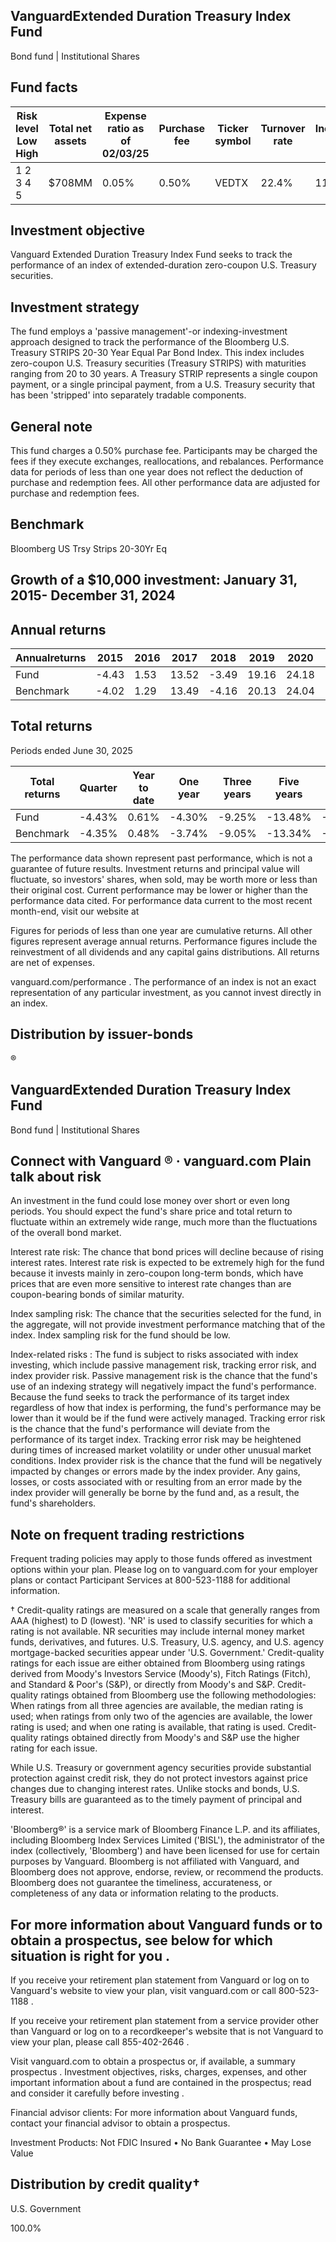 ## VanguardExtended Duration Treasury Index Fund

Bond fund | Institutional Shares

## Fund facts

| Risk level Low High   | Total net assets   | Expense ratio as of 02/03/25   | Purchase fee   | Ticker symbol   | Turnover rate   | Inception date   |   Fund number |
|-----------------------|--------------------|--------------------------------|----------------|-----------------|-----------------|------------------|---------------|
| 1 2 3 4 5             | $708MM             | 0.05%                          | 0.50%          | VEDTX           | 22.4%           | 11/28/07         |          1275 |

## Investment objective

Vanguard Extended Duration Treasury Index Fund seeks to track the performance of an index of extended-duration zero-coupon U.S. Treasury securities.

## Investment strategy

The fund employs a 'passive management'-or indexing-investment approach designed to track the performance of the Bloomberg U.S. Treasury STRIPS 20-30 Year Equal Par Bond Index. This index includes zero-coupon U.S. Treasury securities (Treasury STRIPS) with maturities ranging from 20 to 30 years. A Treasury STRIP represents a single coupon payment, or a single principal payment, from a U.S. Treasury security that has been 'stripped' into separately tradable components.

## General note

This fund charges a 0.50% purchase fee. Participants may be charged the fees if they execute exchanges, reallocations, and rebalances. Performance data for periods of less than one year does not reflect the deduction of purchase and redemption fees. All other performance data are adjusted for purchase and redemption fees.

## Benchmark

Bloomberg US Trsy Strips 20-30Yr Eq

## Growth of a $10,000 investment:  January 31, 2015-  December 31, 2024

<!-- image -->

## Annual returns

<!-- image -->

| Annualreturns   |   2015 |   2016 |   2017 |   2018 |   2019 |   2020 |   2021 |   2022 |   2023 |   2024 |
|-----------------|--------|--------|--------|--------|--------|--------|--------|--------|--------|--------|
| Fund            |  -4.43 |   1.53 |  13.52 |  -3.49 |  19.16 |  24.18 |  -6.53 | -39.37 |   2.09 | -13.31 |
| Benchmark       |  -4.02 |   1.29 |  13.49 |  -4.16 |  20.13 |  24.04 |  -6.05 | -39.14 |   1.09 | -12.97 |

## Total returns

Periods ended June 30, 2025

| Total returns   | Quarter   | Year to date   | One year   | Three years   | Five years   | Ten years   |
|-----------------|-----------|----------------|------------|---------------|--------------|-------------|
| Fund            | -4.43%    | 0.61%          | -4.30%     | -9.25%        | -13.48%      | -1.31%      |
| Benchmark       | -4.35%    | 0.48%          | -3.74%     | -9.05%        | -13.34%      | -1.28%      |

The performance data shown represent past performance, which is not a guarantee of future results. Investment returns and principal value will fluctuate, so investors' shares, when sold, may be worth more or less than their original cost. Current performance may be lower or higher than the performance data cited. For performance data current to the most recent month-end, visit our website at

Figures for periods of less than one year are cumulative returns. All other figures represent average annual returns. Performance figures include the reinvestment of all dividends and any capital gains distributions. All returns are net of expenses.

vanguard.com/performance  . The performance of an index is not an exact representation of any particular investment, as you cannot invest directly in an index.

## Distribution by issuer-bonds

<!-- image -->

®

<!-- image -->

## VanguardExtended Duration Treasury Index Fund

Bond fund | Institutional Shares

## Connect with Vanguard   ® ·    vanguard.com Plain talk about risk

An investment in the fund could lose money over short or even long periods. You should expect the fund's share price and total return to fluctuate within an extremely wide range, much more than the fluctuations of the overall bond market.

Interest rate risk: The chance that bond prices will decline because of rising interest rates. Interest rate risk is expected to be extremely high for the fund because it invests mainly in zero-coupon long-term bonds, which have prices that are even more sensitive to interest rate changes than are coupon-bearing bonds of similar maturity.

Index sampling risk: The chance that the securities selected for the fund, in the aggregate, will not provide investment performance matching that of the index. Index sampling risk for the fund should be low.

Index-related risks : The fund is subject to risks associated with index investing, which include passive management risk, tracking error risk, and index provider risk. Passive management risk is the chance that the fund's use of an indexing strategy will negatively impact the fund's performance. Because the fund seeks to track the performance of its target index regardless of how that index is performing, the fund's performance may be lower than it would be if the fund were actively managed. Tracking error risk is the chance that the fund's performance will deviate from the performance of its target index. Tracking error risk may be heightened during times of increased market volatility or under other unusual market conditions. Index provider risk is the chance that the fund will be negatively impacted by changes or errors made by the index provider. Any gains, losses, or costs associated with or resulting from an error made by the index provider will generally be borne by the fund and, as a result, the fund's shareholders.

## Note on frequent trading restrictions

Frequent trading policies may apply to those funds offered as investment options within your plan. Please log on to   vanguard.com for your employer plans or contact Participant Services at 800-523-1188 for additional information.

† Credit-quality ratings are measured on a scale that generally ranges from AAA (highest) to D (lowest). 'NR' is used to classify securities for which a rating is not available. NR securities may include internal money market funds, derivatives, and futures. U.S. Treasury, U.S. agency, and U.S. agency mortgage-backed securities appear under 'U.S. Government.' Credit-quality ratings for each issue are either obtained from Bloomberg using ratings derived from Moody's Investors Service (Moody's), Fitch Ratings (Fitch), and Standard &amp; Poor's (S&amp;P), or directly from Moody's and S&amp;P. Credit-quality ratings obtained from Bloomberg use the following methodologies: When ratings from all three agencies are available, the median rating is used; when ratings from only two of the agencies are available, the lower rating is used; and when one rating is available, that rating is used. Credit-quality ratings obtained directly from Moody's and S&amp;P use the higher rating for each issue.

While U.S. Treasury or government agency securities provide substantial protection against credit risk, they do not protect investors against price changes due to changing interest rates. Unlike stocks and bonds, U.S. Treasury bills are guaranteed as to the timely payment of principal and interest.

'Bloomberg®' is a service mark of Bloomberg Finance L.P. and its affiliates, including Bloomberg Index Services Limited ('BISL'), the administrator of the index (collectively, 'Bloomberg') and have been licensed for use for certain purposes by Vanguard. Bloomberg is not affiliated with Vanguard, and Bloomberg does not approve, endorse, review, or recommend the products. Bloomberg does not guarantee the timeliness, accurateness, or completeness of any data or information relating to the products.

## For more information about Vanguard funds or to obtain a prospectus, see below for which situation is right for you .

If you receive your retirement plan statement from Vanguard or log on to Vanguard's website to view your plan, visit vanguard.com or call 800-523-1188 .

If you receive your retirement plan statement from a service provider other than Vanguard or log on to a recordkeeper's website that is not Vanguard to view your plan, please call 855-402-2646 .

Visit vanguard.com to obtain a prospectus or, if available, a summary prospectus . Investment objectives, risks, charges, expenses, and other important information about a fund are contained in the prospectus; read and consider it carefully before investing .

Financial advisor clients: For more information about Vanguard funds, contact your financial advisor to obtain a prospectus.

Investment Products: Not FDIC Insured • No Bank Guarantee • May Lose Value

## Distribution by credit quality†

U.S. Government

100.0%

<!-- image -->